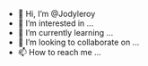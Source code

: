 - 👋 Hi, I’m @Jodyleroy
- 👀 I’m interested in ...
- 🌱 I’m currently learning ...
- 💞️ I’m looking to collaborate on ...
- 📫 How to reach me ...

<!---
Jodyleroy/Jodyleroy is a ✨ special ✨ repository because its `README.md` (this file) appears on your GitHub profile.
You can click the Preview link to take a look at your changes.
--->
